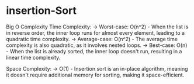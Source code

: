 # insertion-Sort

Big O Complexity
Time Complexity:
 -> Worst-case: O(n^2) - When the list is in reverse order, the inner loop runs for almost every element, leading to a quadratic time complexity.
 -> Average-case: O(n^2) - The average time complexity is also quadratic, as it involves nested loops.
 -> Best-case: O(n) - When the list is already sorted, the inner loop doesn't run, resulting in a linear time complexity.

Space Complexity:
 -> O(1) - Insertion sort is an in-place algorithm, meaning it doesn't require additional memory for sorting, making it space-efficient.
